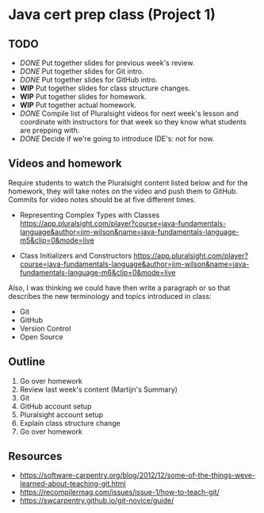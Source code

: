 # Java cert prep class (Project 1)

## TODO

- *DONE* Put together slides for previous week's review.
- *DONE* Put together slides for Git intro.
- *DONE* Put together slides for GitHub intro.
- **WIP** Put together slides for class structure changes.
- **WIP** Put together slides for homework.
- **WIP** Put together actual homework.
- *DONE* Compile list of Pluralsight videos for next week's lesson and
  coordinate with instructors for that week so they know what students are
  prepping with.
- *DONE* Decide if we're going to introduce IDE's: not for now.

## Videos and homework

Require students to watch the Pluralsight content listed below and for the
homework, they will take notes on the video and push them to GitHub. Commits
for video notes should be at five different times.

- Representing Complex Types with Classes
  https://app.pluralsight.com/player?course=java-fundamentals-language&author=jim-wilson&name=java-fundamentals-language-m5&clip=0&mode=live

- Class Initializers and Constructors
  https://app.pluralsight.com/player?course=java-fundamentals-language&author=jim-wilson&name=java-fundamentals-language-m6&clip=0&mode=live

Also, I was thinking we could have then write a paragraph or so that describes
the new terminology and topics introduced in class:

- Git
- GitHub
- Version Control
- Open Source

## Outline

1. Go over homework
2. Review last week's content (Martijn's Summary)
3. Git
4. GitHub account setup
5. Pluralsight account setup
6. Explain class structure change
7. Go over homework

## Resources

- https://software-carpentry.org/blog/2012/12/some-of-the-things-weve-learned-about-teaching-git.html
- https://recompilermag.com/issues/issue-1/how-to-teach-git/
- https://swcarpentry.github.io/git-novice/guide/
